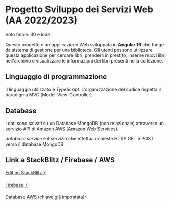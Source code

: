 # Progetto Sviluppo dei Servizi Web (AA 2022/2023)

Voto finale: 30 e lode.



Questo progetto è un'applicazione Web sviluppata in <b>Angular 16</b> che funge da sistema di gestione per una biblioteca. Gli utenti possono utilizzare questa applicazione per cercare libri, prenderli in prestito, inserire nuovi libri nell'archivio e visualizzare le informazioni dei libri presenti nella collezione.

## Linguaggio di programmazione

Il linguaggio utilizzato è <i>TypeScript</i>. L'organizzazione del codice rispetta il paradigma MVC (Model-View-Controller).

## Database

I dati sono salvati su un Database MongoDB (non relazionale) attraverso un servizio API di Amazon AWS (Amazon Web Services).

<i>database.service</i> è il servizio che effettua richieste HTTP GET e POST verso il database MongoDB.

## Link a StackBlitz / Firebase / AWS

[Edit on StackBlitz ⚡️](https://stackblitz.com/edit/progettossw-ilsamaritano)

[Firebase ⚡️](https://progettossw-vincesamma.firebaseapp.com)

[Database AWS (chiave già impostata)⚡️](https://eu-central-1.aws.data.mongodb-api.com/app/kvaas-giwjg/endpoint/get?key=f91a18be)
